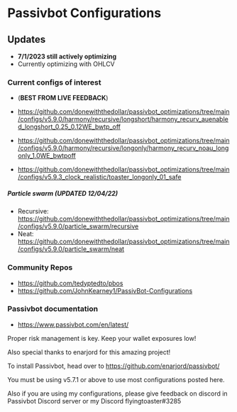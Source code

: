# Passivbot Configurations
## Updates
  * **7/1/2023 still actively optimizing**
  * Currently optimizing with OHLCV
### Current configs of interest
* (**BEST FROM LIVE FEEDBACK**) 
* https://github.com/donewiththedollar/passivbot_optimizations/tree/main/configs/v5.9.0/harmony/recursive/longshort/harmony_recurv_auenabled_longshort_0.25_0.12WE_bwtp_off
* https://github.com/donewiththedollar/passivbot_optimizations/tree/main/configs/v5.9.0/harmony/recursive/longonly/harmony_recurv_noau_longonly_1.0WE_bwtpoff

* https://github.com/donewiththedollar/passivbot_optimizations/tree/main/configs/v5.9.3_clock_realistic/toaster_longonly_01_safe
##### Particle swarm (**UPDATED 12/04/22**)
  * Recursive: https://github.com/donewiththedollar/passivbot_optimizations/tree/main/configs/v5.9.0/particle_swarm/recursive
  * Neat: https://github.com/donewiththedollar/passivbot_optimizations/tree/main/configs/v5.9.0/particle_swarm/neat
  
### Community Repos
  * https://github.com/tedyptedto/pbos
  * https://github.com/JohnKearney1/PassivBot-Configurations
### Passivbot documentation
  * https://www.passivbot.com/en/latest/
  

Proper risk management is key. Keep your wallet exposures low!

Also special thanks to enarjord for this amazing project!

To install Passivbot, head over to https://github.com/enarjord/passivbot/

You must be using v5.7.1 or above to use most configurations posted here.

Also if you are using my configurations, please give feedback on discord in Passivbot Discord server or my Discord flyingtoaster#3285
